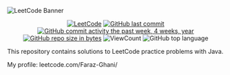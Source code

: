 ![LeetCode Banner](https://cdn.hashnode.com/res/hashnode/image/upload/v1636589930913/GUHhK3FKZ.jpeg)


<div id="badges" align="center">
  
[![LeetCode](https://img.shields.io/badge/website-LeetCode-inactive)](https://leetcode.com/)
[![GitHub last commit](https://img.shields.io/github/last-commit/Faraz-Ghani/LeetCode.svg)](https://github.com/Faraz-Ghani/LeetCode) 
[![GitHub commit activity the past week, 4 weeks, year](https://img.shields.io/github/commit-activity/y/Faraz-Ghani/LeetCode.svg)](https://github.com/Faraz-Ghani/LeetCode) 
[![GitHub repo size in bytes](https://img.shields.io/github/repo-size/Faraz-Ghani/LeetCode.svg)](https://github.com/Faraz-Ghani/LeetCode)
![ViewCount](https://views.whatilearened.today/views/github/Faraz-Ghani/LeetCode.svg?cache=remove)
![GitHub top language](https://img.shields.io/github/languages/top/Faraz-Ghani/LeetCode.svg?style=flat)
  
</div>

This repository contains solutions to LeetCode practice problems with Java.

My profile: leetcode.com/Faraz-Ghani/
